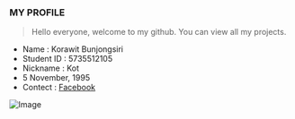 ### MY PROFILE






> Hello everyone, welcome to my github. You can view all my projects.

* Name : Korawit Bunjongsiri
* Student ID : 5735512105
* Nickname : Kot
* 5 November, 1995
* Contect : [Facebook](http://www.facebook.com/korawit.bunjongsiri.5)

![Image](https://www.picz.in.th/images/2018/01/19/git.png)
